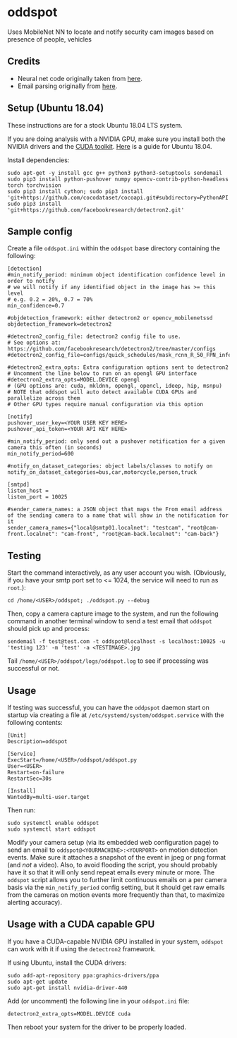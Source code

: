 # oddspot
Uses MobileNet NN to locate and notify security cam images based on presence of people, vehicles

## Credits

* Neural net code originally taken from [here](https://www.pyimagesearch.com/2017/09/11/object-detection-with-deep-learning-and-opencv/).
* Email parsing originally from [here](https://www.ianlewis.org/en/parsing-email-attachments-python).

## Setup (Ubuntu 18.04)

These instructions are for a stock Ubuntu 18.04 LTS system.

If you are doing analysis with a NVIDIA GPU, make sure you install both the NVIDIA drivers and the [CUDA toolkit](https://developer.nvidia.com/cuda-zone).
[Here](https://www.pugetsystems.com/labs/hpc/How-to-install-CUDA-9-2-on-Ubuntu-18-04-1184/) is a guide for Ubuntu 18.04.

Install dependencies:
```
sudo apt-get -y install gcc g++ python3 python3-setuptools sendemail
sudo pip3 install python-pushover numpy opencv-contrib-python-headless torch torchvision
sudo pip3 install cython; sudo pip3 install 'git+https://github.com/cocodataset/cocoapi.git#subdirectory=PythonAPI'
sudo pip3 install 'git+https://github.com/facebookresearch/detectron2.git'
```

## Sample config

Create a file `oddspot.ini` within the `oddspot` base directory containing the following:

```
[detection]
#min_notify_period: minimum object identification confidence level in order to notify
# we will notify if any identified object in the image has >= this level
# e.g. 0.2 = 20%, 0.7 = 70%
min_confidence=0.7

#objdetection_framework: either detectron2 or opencv_mobilenetssd
objdetection_framework=detectron2

#detectron2_config_file: detectron2 config file to use.
# See options at: https://github.com/facebookresearch/detectron2/tree/master/configs
#detectron2_config_file=configs/quick_schedules/mask_rcnn_R_50_FPN_inference_acc_test.yaml

#detectron2_extra_opts: Extra configuration options sent to detectron2
# Uncomment the line below to run on an opengl GPU interface
#detectron2_extra_opts=MODEL.DEVICE opengl
# (GPU options are: cuda, mkldnn, opengl, opencl, ideep, hip, msnpu)
# NOTE that oddspot will auto detect available CUDA GPUs and parallelize across them
# Other GPU types require manual configuration via this option

[notify]
pushover_user_key=<YOUR USER KEY HERE>
pushover_api_token=<YOUR API KEY HERE>

#min_notify_period: only send out a pushover notification for a given camera this often (in seconds)
min_notify_period=600

#notify_on_dataset_categories: object labels/classes to notify on
notify_on_dataset_categories=bus,car,motorcycle,person,truck

[smtpd]
listen_host =
listen_port = 10025

#sender_camera_names: a JSON object that maps the From email address of the sending camera to a name that will show in the notification for it
sender_camera_names={"local@smtp01.localnet": "testcam", "root@cam-front.localnet": "cam-front", "root@cam-back.localnet": "cam-back"}
```

## Testing

Start the command interactively, as any user account you wish. (Obviously, if you have your smtp port set to <= 1024, the service will need to run as `root`.):

`cd /home/<USER>/oddspot; ./oddspot.py --debug`

Then, copy a camera capture image to the system, and run the following command in another terminal window to send a test email that `oddspot` should pick up and process:

`sendemail -f test@test.com -t oddspot@localhost -s localhost:10025 -u 'testing 123' -m 'test' -a <TESTIMAGE>.jpg`

Tail `/home/<USER>/oddspot/logs/oddspot.log` to see if processing was successful or not.

## Usage

If testing was successful, you can have the `oddpspot` daemon start on startup via creating a file at `/etc/systemd/system/oddspot.service` with the following contents:

```
[Unit]
Description=oddspot

[Service]
ExecStart=/home/<USER>/oddspot/oddspot.py
User=<USER>
Restart=on-failure
RestartSec=30s

[Install]
WantedBy=multi-user.target
```

Then run:

```
sudo systemctl enable oddspot
sudo systemctl start oddspot
```

Modify your camera setup (via its embedded web configuration page) to send an email to `oddspot@<YOURMACHINE>:<YOURPORT>` on motion detection events. Make sure it attaches a snapshot of the event in jpeg or png format (and _not_ a video). Also, to avoid flooding the script, you should probably have it so that it will only send repeat emails every minute or more. The `oddspot` script allows you to further limit continuous emails on a per camera basis via the `min_notify_period` config setting, but it should get raw emails from the cameras on motion events more frequently than that, to maximize alerting accuracy).


## Usage with a CUDA capable GPU

If you have a CUDA-capable NVIDIA GPU installed in your system, `oddspot` can work with it if using the `detectron2` framework. 

If using Ubuntu, install the CUDA drivers:
```
sudo add-apt-repository ppa:graphics-drivers/ppa
sudo apt-get update
sudo apt-get install nvidia-driver-440
```

Add (or uncomment) the following line in your `oddspot.ini` file:
```
detectron2_extra_opts=MODEL.DEVICE cuda
```

Then reboot your system for the driver to be properly loaded.
